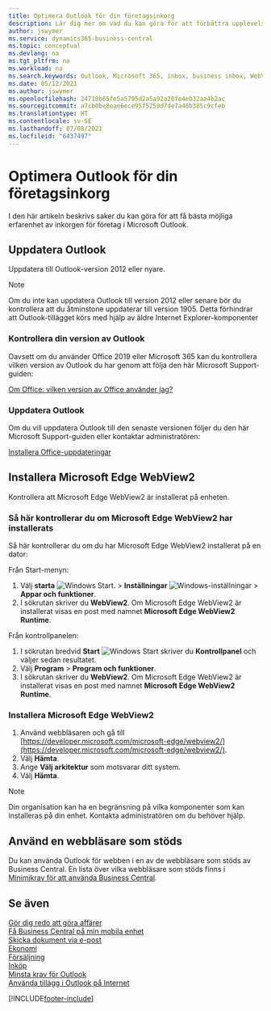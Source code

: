 ```yaml
---
title: Optimera Outlook för din företagsinkorg
description: Lär dig mer om vad du kan göra för att förbättra upplevelsen av inkorgen för företag i Microsoft Outlook.
author: jswymer
ms.service: dynamics365-business-central
ms.topic: conceptual
ms.devlang: na
ms.tgt_pltfrm: na
ms.workload: na
ms.search.keywords: Outlook, Microsoft 365, inbox, business inbox, WebView2, Edge, addin, add-in
ms.date: 05/12/2021
ms.author: jswymer
ms.openlocfilehash: 24718b65fe5a5795d2a5a92a20fe4eb32aa4b2ac
ms.sourcegitcommit: a7cb0be8eae6ece95f5259d7de7a48b385c9cfeb
ms.translationtype: HT
ms.contentlocale: sv-SE
ms.lasthandoff: 07/08/2021
ms.locfileid: "6437497"
---
```

# <a name="optimizing-outlook-for-your-business-inbox"></a>Optimera Outlook för din företagsinkorg 

I den här artikeln beskrivs saker du kan göra för att få bästa möjliga erfarenhet av inkorgen för företag i Microsoft Outlook. 

## <a name="update-outlook"></a>Uppdatera Outlook

Uppdatera till Outlook-version 2012 eller nyare.

> [!NOTE]
> Om du inte kan uppdatera Outlook till version 2012 eller senare bör du kontrollera att du åtminstone uppdaterar till version 1905. Detta förhindrar att Outlook-tillägget körs med hjälp av äldre Internet Explorer-komponenter

### <a name="how-to-check-your-version-of-outlook"></a>Kontrollera din version av Outlook

Oavsett om du använder Office 2019 eller Microsoft 365 kan du kontrollera vilken version av Outlook du har genom att följa den här Microsoft Support-guiden:  

[Om Office: vilken version av Office använder jag?](https://support.microsoft.com/office/about-office-what-version-of-office-am-i-using-932788b8-a3ce-44bf-bb09-e334518b8b19)

### <a name="how-to-update-outlook"></a>Uppdatera Outlook

Om du vill uppdatera Outlook till den senaste versionen följer du den här Microsoft Support-guiden eller kontaktar administratören:

[Installera Office-uppdateringar](https://support.microsoft.com/office/install-office-updates-2ab296f3-7f03-43a2-8e50-46de917611c5)

## <a name="install-microsoft-edge-webview2"></a>Installera Microsoft Edge WebView2

Kontrollera att Microsoft Edge WebView2 är installerat på enheten.

### <a name="how-to-check-if-microsoft-edge-webview2-is-installed"></a>Så här kontrollerar du om Microsoft Edge WebView2 har installerats 

Så här kontrollerar du om du har Microsoft Edge WebView2 installerat på en dator:

Från Start-menyn:

1. Välj **starta** ![Windows Start.](media/windows-start-icon.png "Startikon för Windows") > **Inställningar** ![Windows-inställningar](media/windows-settings-icon.png "Ikon för Windows-inställningar") > **Appar och funktioner**.
2. I sökrutan skriver du **WebView2**. Om Microsoft Edge WebView2 är installerat visas en post med namnet **Microsoft Edge WebView2 Runtime**.

Från kontrollpanelen:

1. I sökrutan bredvid **Start** ![Windows Start](media/windows-start-icon.png "Startikon för Windows") skriver du **Kontrollpanel** och väljer sedan resultatet.
2. Välj **Program** > **Program och funktioner**.
3. I sökrutan skriver du **WebView2**. Om Microsoft Edge WebView2 är installerat visas en post med namnet **Microsoft Edge WebView2 Runtime**.

### <a name="how-to-install-microsoft-edge-webview2"></a>Installera Microsoft Edge WebView2 

1. Använd webbläsaren och gå till [https://developer.microsoft.com/microsoft-edge/webview2/](https://developer.microsoft.com/microsoft-edge/webview2/).
2. Välj **Hämta**.
3. Ange **Välj arkitektur** som motsvarar ditt system.
4. Välj **Hämta**.

> [!NOTE]
> Din organisation kan ha en begränsning på vilka komponenter som kan installeras på din enhet. Kontakta administratören om du behöver hjälp.

## <a name="use-a-supported-browser"></a>Använd en webbläsare som stöds

Du kan använda Outlook för webben i en av de webbläsare som stöds av Business Central. En lista över vilka webbläsare som stöds finns i [Minimikrav för att använda Business Central](product-requirements.md#browsers).

## <a name="see-also"></a>Se även

[Gör dig redo att göra affärer](ui-get-ready-business.md)  
[Få Business Central på min mobila enhet](install-mobile-app.md)  
[Skicka dokument via e-post](ui-how-send-documents-email.md)  
[Ekonomi](finance.md)  
[Försäljning](sales-manage-sales.md)  
[Inköp](purchasing-manage-purchasing.md)  
[Minsta krav för Outlook](product-requirements.md#outlook)  
[Använda tillägg i Outlook på Internet](https://support.office.com/article/Using-Add-ins-in-Outlook-on-the-web-8f2ce816-5df4-44a5-958c-f7f9d6dabdce?appver=OWB150)  


[!INCLUDE[footer-include](includes/footer-banner.md)]